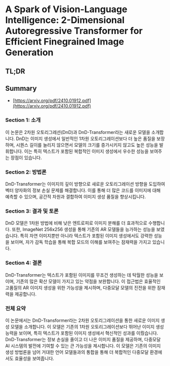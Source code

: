 # A Spark of Vision-Language Intelligence: 2-Dimensional Autoregressive Transformer for Efficient Finegrained Image Generation
## TL;DR
## Summary
- [https://arxiv.org/pdf/2410.01912.pdf](https://arxiv.org/pdf/2410.01912.pdf)

### Section 1: 소개
이 논문은 2차원 오토리그레션(DnD)과 DnD-Transformer라는 새로운 모델을 소개합니다. DnD는 이미지 생성에서 일반적인 1차원 오토리그레이션보다 더 높은 품질을 보장하며, 시퀀스 길이를 늘리지 않으면서 모델의 크기를 증가시키지 않고도 높은 성능을 발휘합니다. 이는 특히 텍스트가 포함된 복합적인 이미지 생성에서 우수한 성능을 보여주는 장점이 있습니다.

### Section 2: 방법론
DnD-Transformer는 이미지의 깊이 방향으로 새로운 오토리그레이션 방향을 도입하여 벡터 양자화의 정보 손실 문제를 해결합니다. 이를 통해 더 많은 코드를 이미지에 대해 예측할 수 있으며, 공간적 차원과 결합하여 이미지 생성 품질을 향상시킵니다. 

### Section 3: 결과 및 토론
DnD 모델은 1차원 방법에 비해 낮은 엔트로피로 이미지 분해를 더 효과적으로 수행합니다. 또한, ImageNet 256x256 생성을 통해 기존의 AR 모델들을 능가하는 성능을 보였습니다. 특히 자연 이미지뿐만 아니라 텍스트가 포함된 이미지 생성에서도 강력한 성능을 보이며, 자가 감독 학습을 통해 복합 모드의 이해를 보여주는 잠재력을 가지고 있습니다.

### Section 4: 결론
DnD-Transformer는 텍스트가 포함된 이미지를 무조건 생성하는 데 탁월한 성능을 보이며, 기존의 많은 확산 모델이 가지고 있는 약점을 보완합니다. 이 접근법은 효율적인 고품질의 AR 이미지 생성을 위한 가능성을 제시하며, 다중모달 모델의 진전을 위한 잠재력을 제공합니다.

### 전체 요약
이 논문에서는 DnD-Transformer라는 2차원 오토리그레이션을 통한 새로운 이미지 생성 모델을 소개합니다. 이 모델은 기존의 1차원 오토리그레이션보다 뛰어난 이미지 생성 능력을 보이며, 특히 텍스트가 포함된 이미지 생성에서 혁신적인 성과를 이뤘습니다. DnD-Transformer는 정보 손실을 줄이고 더 나은 이미지 품질을 제공하며, 다중모달 AI 시스템의 발전에 기여할 수 있는 큰 가능성을 제시합니다. 이 모델은 기존의 이미지 생성 방법론을 넘어 거대한 언어 모델들과의 통합을 통해 더 복합적인 다중모달 환경에서도 효율성을 보여줍니다.
